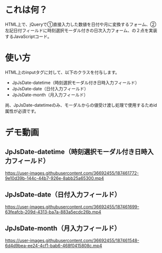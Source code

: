 # これは何？
HTML上で、jQueryで①直接入力した数値を日付や月に変換するフォーム、②左記日付フィールドに時刻選択モーダル付きの日次入力フォーム、の２点を実装するJavaScriptコード。

# 使い方

HTML上のinputタグに対して、以下のクラスを付与します。
- JpJsDate-datetime（時刻選択モーダル付き日時入力フィールド）
- JpJsDate-date（日付入力フィールド）
- JpJsDate-month（月入力フィールド）

尚、JpJsDate-datetimeのみ、モーダルからの値受け渡し処理で使用するためid属性が必須です。

# デモ動画

## JpJsDate-datetime（時刻選択モーダル付き日時入力フィールド）

https://user-images.githubusercontent.com/36692455/187461772-9e10d39b-144c-44b7-926e-8abb25a65300.mp4


## JpJsDate-date（日付入力フィールド）

https://user-images.githubusercontent.com/36692455/187461699-63feafcb-209d-4313-ba7a-883a5ecdc26b.mp4


## JpJsDate-month（月入力フィールド）

https://user-images.githubusercontent.com/36692455/187461548-6d4d9bea-ee24-4cf1-bab6-468f0415808c.mp4

